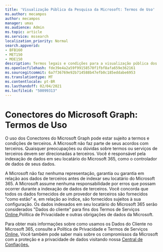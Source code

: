 ```yaml
---
title: 'Visualização Pública da Pesquisa da Microsoft: Termos de Uso'
ms.author: mecampos
author: mecampos
manager: umas
ms.audience: Admin
ms.topic: article
ms.service: mssearch
localization_priority: Normal
search.appverid:
- BFB160
- MET150
- MOE150
description: Termos legais e condições para a visualização pública dos conectores do Microsoft Graph para a Pesquisa da Microsoft
ms.openlocfilehash: fde39e4a2a59f99158570f1fbf8afa659e362161
ms.sourcegitcommit: 6a7f36769e92b714588b47efb0c185eddabe6953
ms.translationtype: MT
ms.contentlocale: pt-BR
ms.lasthandoff: 02/04/2021
ms.locfileid: "50099313"
---
```

<!---Previous ms.author: anfowler --->

# <a name="microsoft-graph-connectors-terms-of-use"></a>Conectores do Microsoft Graph: Termos de Uso

O uso dos Conectores do Microsoft Graph pode estar sujeito a termos e condições de terceiros. A Microsoft não faz parte de seus acordos com terceiros. Quaisquer preocupações ou dúvidas sobre termos ou serviços de terceiros devem ser direcionadas a terceiros. Você é responsável pela indexação de dados em seu locatário do Microsoft 365, como o controlador de dados de seus dados.

A Microsoft não faz nenhuma representação, garantia ou garantia em relação aos dados de terceiros antes de indexar seu locatário do Microsoft 365.  A Microsoft assume nenhuma responsabilidade por erros que possam ocorrer durante a indexação de dados de terceiros.  Você concorda que todos os dados fornecidos de um provedor de terceiros são fornecidos "como estão" e, em relação ao índice, são fornecidos sujeitos à sua configuração. Os dados indexados em seu locatário do Microsoft 365 serão considerados [](https://privacy.microsoft.com/privacystatement)"Dados do cliente" para fins dos Termos de Serviços [Online,](http://www.microsoftvolumelicensing.com/Downloader.aspx?documenttype=OST&lang=English)Política de Privacidade e outras obrigações de dados da Microsoft.

Para obter mais informações sobre como usamos os Dados do Cliente [](https://privacy.microsoft.com/privacystatement)no Microsoft 365, consulte a Política de Privacidade e Termos de Serviços [Online.](http://www.microsoftvolumelicensing.com/Downloader.aspx?documenttype=OST&lang=English) Você também pode saber mais sobre os compromissos da Microsoft com a proteção e a privacidade de dados visitando nossa [Central de Confiações.](https://www.microsoft.com/trust-center)

